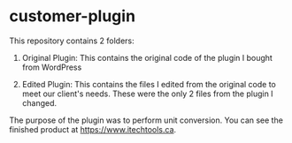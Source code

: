 # customer-plugin

This repository contains 2 folders:
1. Original Plugin:
This contains the original code of the plugin I bought from WordPress

2. Edited Plugin:
This contains the files I edited from the original code to meet our client's needs. These were the only 2 files from the plugin I changed.

The purpose of the plugin was to perform unit conversion. You can see the finished product at https://www.itechtools.ca. 
